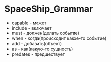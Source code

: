 # SpaceShip_Grammar

* capable - может
* include - включает
* must - должен(делать событие)
* when - когда(происходит какое-то событие)
* add - добавить(объект)
* as - как(какую-то сущность)
* predates - предшествует
